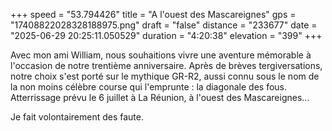 +++
speed = "53.794426"
title = "A l'ouest des Mascareignes"
gps = "17408822028328188975.png"
draft = "false"
distance = "233677"
date = "2025-06-29 20:25:11.050529"
duration = "4:20:38"
elevation = "399"
+++

Avec mon ami William, nous souhaitions vivre une aventure mémorable à l'occasion de notre trentième anniversaire. Après de brèves tergiversations, notre choix s'est porté sur le mythique GR-R2, aussi connu sous le nom de la non moins célèbre course qui l'emprunte : la diagonale des fous.
Atterrissage prévu le 6 juillet à La Réunion, à l'ouest des Mascareignes...

Je fait volontairement des faute.
